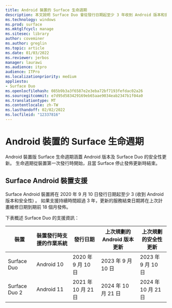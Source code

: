 ```yaml
---
title: Android 裝置的 Surface 生命週期
description: 本文說明 Surface Duo 會從發行日期起至少 3 年收到 Android 版本和安全性更新。
ms.technology: windows
ms.prod: surface
ms.mktglfcycl: manage
ms.sitesec: library
author: coveminer
ms.author: greglin
ms.topic: article
ms.date: 01/03/2022
ms.reviewer: jerbos
manager: laurawi
ms.audience: itpro
audience: ITPro
ms.localizationpriority: medium
appliesto:
- Surface Duo
ms.openlocfilehash: 085b9b3a3f6587e2e3eba72bf7193fefdac02a26
ms.sourcegitcommit: e7d95d583429169eb65aae9034eab2347b1f04a0
ms.translationtype: MT
ms.contentlocale: zh-TW
ms.lasthandoff: 02/02/2022
ms.locfileid: "12337816"
---
```

# <a name="surface-lifecycle-for-android-based-devices"></a>Android 裝置的 Surface 生命週期

Android 裝置版 Surface 生命週期涵蓋 Android 版本及 Surface Duo 的安全性更新。 生命週期從裝置第一次發行時開始，且當 Surface 停止發佈更新時結束。

## <a name="surface-android-device-support"></a>Surface Android 裝置支援 

Surface Android 裝置將在 2020 年 9 月 10 日發行日期起至少 3 (收到 Android 版本和安全性) 。 如果支援持續時間超過 3 年，更新的服務結束日期將在上次計畫維修日期到期前 18 個月發佈。 

下表概述 Surface Duo 的支援資訊：

| 裝置  | 裝置發行時支援的作業系統 | 發行日期   | 上次規劃的 Android 版本更新 | 上次規劃的安全性更新 |
| ----------- | ------------------------------------------ | ------------------ | --------------------------------------- | -------------------------------- |
| Surface Duo | Android 10                                 | 2020 年 9 月 10 日 | 2023 年 9 月 10 日                      | 2023 年 9 月 10 日               |
| Surface Duo 2| Android 11                                 | 2021 年 10 月 21 日 | 2024 年 10 月 21 日                    | 2024 年 10 月 21 日                |
 
